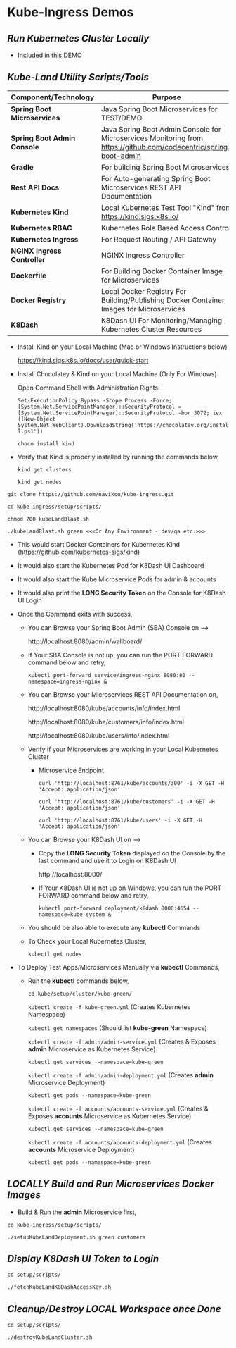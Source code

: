 # Kube-Ingress Demos

_**Run Kubernetes Cluster Locally**_
--

- Included in this DEMO 

_**Kube-Land Utility Scripts/Tools**_
---
| Component/Technology | Purpose |
| ------------- | ------------- | 
| **Spring Boot Microservices** | Java Spring Boot Microservices for TEST/DEMO |
| **Spring Boot Admin Console** | Java Spring Boot Admin Console for Microservices Monitoring from <BR/> https://github.com/codecentric/spring-boot-admin  |
| **Gradle** | For building Spring Boot Microservices |
| **Rest API Docs** | For Auto-generating Spring Boot Microservices REST API Documentation |
| **Kubernetes Kind** | Local Kubernetes Test Tool "Kind" from https://kind.sigs.k8s.io/ |
| **Kubernetes RBAC** | Kubernetes Role Based Access Control |
| **Kubernetes Ingress** | For Request Routing / API Gateway |
| **NGINX Ingress Controller** | NGINX Ingress Controller |
| **Dockerfile** | For Building Docker Container Image for Microservices |
| **Docker Registry** | Local Docker Registry For Building/Publishing Docker Container Images for Microservices |
| **K8Dash** |  K8Dash UI For Monitoring/Managing Kubernetes Cluster Resources |

- Install Kind on your Local Machine (Mac or Windows Instructions below)

    https://kind.sigs.k8s.io/docs/user/quick-start

- Install Chocolatey & Kind on your Local Machine (Only For Windows)

    Open Command Shell with Administration Rights
    
    `Set-ExecutionPolicy Bypass -Scope Process -Force; [System.Net.ServicePointManager]::SecurityProtocol = [System.Net.ServicePointManager]::SecurityProtocol -bor 3072; iex ((New-Object System.Net.WebClient).DownloadString('https://chocolatey.org/install.ps1'))`

    `choco install kind`

- Verify that Kind is properly installed by running the commands below,
 
    `kind get clusters`
    
    `kind get nodes`


`git clone https://github.com/navikco/kube-ingress.git`

`cd kube-ingress/setup/scripts/`

`chmod 700 kubeLandBlast.sh`

`./kubeLandBlast.sh green <<<Or Any Environment - dev/qa etc.>>>`

- This would start Docker Containers for Kubernetes Kind (https://github.com/kubernetes-sigs/kind)

- It would also start the Kubernetes Pod for K8Dash UI Dashboard

- It would also start the Kube Microservice Pods for admin & accounts

- It would also print the **LONG Security Token** on the Console for K8Dash UI Login

- Once the Command exits with success,
     
    - You can Browse your Spring Boot Admin (SBA) Console on --> 
    
        http://localhost:8080/admin/wallboard/

    - If Your SBA Console is not up, you can run the PORT FORWARD command below and retry,
        
        `kubectl port-forward service/ingress-nginx 8080:80 --namespace=ingress-nginx &`
          
    - You can Browse your Microservices REST API Documentation on, 
    
        http://localhost:8080/kube/accounts/info/index.html

        http://localhost:8080/kube/customers/info/index.html

        http://localhost:8080/kube/users/info/index.html
     
    - Verify if your Microservices are working in your Local Kubernetes Cluster
        
        - Microservice Endpoint
     
            `curl 'http://localhost:8761/kube/accounts/300' -i -X GET -H 'Accept: application/json'`
            
            `curl 'http://localhost:8761/kube/customers' -i -X GET -H 'Accept: application/json'`
            
            `curl 'http://localhost:8761/kube/users' -i -X GET -H 'Accept: application/json'`
    
    - You can Browse your K8Dash UI on --> 
    
        - Copy the **LONG Security Token** displayed on the Console by the last command and use it to Login on K8Dash UI 
    
            http://localhost:8000/

        - If Your K8Dash UI is not up on Windows, you can run the PORT FORWARD command below and retry,
        
            `kubectl port-forward deployment/k8dash 8000:4654 --namespace=kube-system &`
       
    - You should be also able to execute any **kubectl** Commands
    
    - To Check your Local Kubernetes Cluster,
    
        `kubectl get nodes`


- To Deploy Test Apps/Microservices Manually via **kubectl** Commands,

    - Run the **kubectl** commands below,
    
        `cd kube/setup/cluster/kube-green/`
    
        `kubectl create -f kube-green.yml`   (Creates Kubernetes Namespace)
          
        `kubectl get namespaces`  (Should list **kube-green** Namespace)
    
        `kubectl create -f admin/admin-service.yml`  (Creates & Exposes **admin** Microservice as Kubernetes Service)
    
        `kubectl get services --namespace=kube-green`
    
        `kubectl create -f admin/admin-deployment.yml`  (Creates **admin** Microservice Deployment)
    
        `kubectl get pods --namespace=kube-green`
    
        `kubectl create -f accounts/accounts-service.yml`  (Creates & Exposes **accounts** Microservice as Kubernetes Service)
    
        `kubectl get services --namespace=kube-green`
    
        `kubectl create -f accounts/accounts-deployment.yml`  (Creates **accounts** Microservice Deployment)
    
        `kubectl get pods --namespace=kube-green`


_**LOCALLY Build and Run Microservices Docker Images**_
---

- Build & Run the **admin** Microservice first,
    
`cd kube-ingress/setup/scripts/`

`./setupKubeLandDeployment.sh green customers`


_**Display K8Dash UI Token to Login**_
---

`cd setup/scripts/` 

`./fetchKubeLandK8DashAccessKey.sh`



_**Cleanup/Destroy LOCAL Workspace once Done**_
---

`cd setup/scripts/` 

`./destroyKubeLandCluster.sh`
